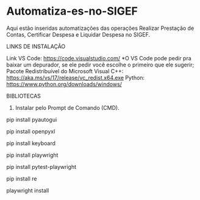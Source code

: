 # Automatiza-es-no-SIGEF
Aqui estão inseridas automatizações das operações Realizar Prestação de Contas, Certificar Despesa e Liquidar Despesa no SIGEF.


LINKS DE INSTALAÇÃO

Link VS Code: https://code.visualstudio.com/
*O VS Code pode pedir pra baixar um depurador, se ele pedir você escolhe o primeiro que ele sugerir;
Pacote Redistribuível do Microsoft Visual C++: https://aka.ms/vs/17/release/vc_redist.x64.exe
Python: https://www.python.org/downloads/windows/

BIBLIOTECAS

1.	Instalar pelo Prompt de Comando (CMD).

pip install pyautogui


pip install openpyxl


pip install keyboard


pip install playwright


pip install pytest-playwright


pip install re


playwright install
